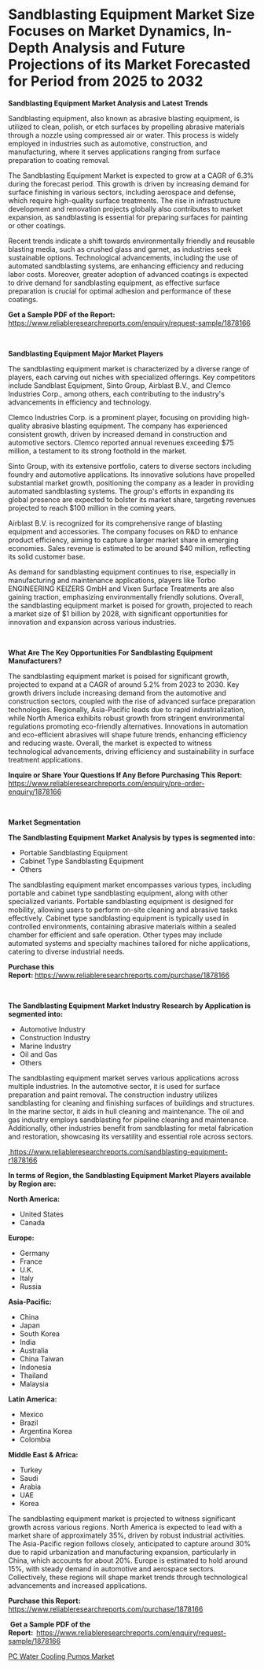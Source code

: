 <p><h1>Sandblasting Equipment Market Size Focuses on Market Dynamics, In-Depth Analysis and Future Projections of its Market Forecasted for Period from 2025 to 2032</h1></p><p><strong>Sandblasting Equipment Market Analysis and Latest Trends</strong></p>
<p><p>Sandblasting equipment, also known as abrasive blasting equipment, is utilized to clean, polish, or etch surfaces by propelling abrasive materials through a nozzle using compressed air or water. This process is widely employed in industries such as automotive, construction, and manufacturing, where it serves applications ranging from surface preparation to coating removal.</p><p>The Sandblasting Equipment Market is expected to grow at a CAGR of 6.3% during the forecast period. This growth is driven by increasing demand for surface finishing in various sectors, including aerospace and defense, which require high-quality surface treatments. The rise in infrastructure development and renovation projects globally also contributes to market expansion, as sandblasting is essential for preparing surfaces for painting or other coatings.</p><p>Recent trends indicate a shift towards environmentally friendly and reusable blasting media, such as crushed glass and garnet, as industries seek sustainable options. Technological advancements, including the use of automated sandblasting systems, are enhancing efficiency and reducing labor costs. Moreover, greater adoption of advanced coatings is expected to drive demand for sandblasting equipment, as effective surface preparation is crucial for optimal adhesion and performance of these coatings.</p></p>
<p><strong>Get a Sample PDF of the Report:&nbsp;</strong> <a href="https://www.reliableresearchreports.com/enquiry/request-sample/1878166?utm_campaign=2487&utm_medium=2&utm_source=Github&utm_content=ia&utm_term=11042025&utm_id=sandblasting-equipment">https://www.reliableresearchreports.com/enquiry/request-sample/1878166</a></p>
<p>&nbsp;</p>
<p><strong>Sandblasting Equipment Major Market Players</strong></p>
<p><p>The sandblasting equipment market is characterized by a diverse range of players, each carving out niches with specialized offerings. Key competitors include Sandblast Equipment, Sinto Group, Airblast B.V., and Clemco Industries Corp., among others, each contributing to the industry's advancements in efficiency and technology.</p><p>Clemco Industries Corp. is a prominent player, focusing on providing high-quality abrasive blasting equipment. The company has experienced consistent growth, driven by increased demand in construction and automotive sectors. Clemco reported annual revenues exceeding $75 million, a testament to its strong foothold in the market.</p><p>Sinto Group, with its extensive portfolio, caters to diverse sectors including foundry and automotive applications. Its innovative solutions have propelled substantial market growth, positioning the company as a leader in providing automated sandblasting systems. The group's efforts in expanding its global presence are expected to bolster its market share, targeting revenues projected to reach $100 million in the coming years.</p><p>Airblast B.V. is recognized for its comprehensive range of blasting equipment and accessories. The company focuses on R&D to enhance product efficiency, aiming to capture a larger market share in emerging economies. Sales revenue is estimated to be around $40 million, reflecting its solid customer base.</p><p>As demand for sandblasting equipment continues to rise, especially in manufacturing and maintenance applications, players like Torbo ENGINEERING KEIZERS GmbH and Vixen Surface Treatments are also gaining traction, emphasizing environmentally friendly solutions. Overall, the sandblasting equipment market is poised for growth, projected to reach a market size of $1 billion by 2028, with significant opportunities for innovation and expansion across various industries.</p></p>
<p>&nbsp;</p>
<p><strong>What Are The Key Opportunities For Sandblasting Equipment Manufacturers?</strong></p>
<p><p>The sandblasting equipment market is poised for significant growth, projected to expand at a CAGR of around 5.2% from 2023 to 2030. Key growth drivers include increasing demand from the automotive and construction sectors, coupled with the rise of advanced surface preparation technologies. Regionally, Asia-Pacific leads due to rapid industrialization, while North America exhibits robust growth from stringent environmental regulations promoting eco-friendly alternatives. Innovations in automation and eco-efficient abrasives will shape future trends, enhancing efficiency and reducing waste. Overall, the market is expected to witness technological advancements, driving efficiency and sustainability in surface treatment applications.</p></p>
<p><strong>Inquire or Share Your Questions If Any Before Purchasing This Report:</strong> <a href="https://www.reliableresearchreports.com/enquiry/pre-order-enquiry/1878166?utm_campaign=2487&utm_medium=2&utm_source=Github&utm_content=ia&utm_term=11042025&utm_id=sandblasting-equipment">https://www.reliableresearchreports.com/enquiry/pre-order-enquiry/1878166</a></p>
<p>&nbsp;</p>
<p><strong>Market Segmentation</strong></p>
<p><strong>The Sandblasting Equipment Market Analysis by types is segmented into:</strong></p>
<p><ul><li>Portable Sandblasting Equipment</li><li>Cabinet Type Sandblasting Equipment</li><li>Others</li></ul></p>
<p><p>The sandblasting equipment market encompasses various types, including portable and cabinet type sandblasting equipment, along with other specialized variants. Portable sandblasting equipment is designed for mobility, allowing users to perform on-site cleaning and abrasive tasks effectively. Cabinet type sandblasting equipment is typically used in controlled environments, containing abrasive materials within a sealed chamber for efficient and safe operation. Other types may include automated systems and specialty machines tailored for niche applications, catering to diverse industrial needs.</p></p>
<p><strong>Purchase this Report:&nbsp;</strong><a href="https://www.reliableresearchreports.com/purchase/1878166?utm_campaign=2487&utm_medium=2&utm_source=Github&utm_content=ia&utm_term=11042025&utm_id=sandblasting-equipment">https://www.reliableresearchreports.com/purchase/1878166</a></p>
<p>&nbsp;</p>
<p><strong>The Sandblasting Equipment Market Industry Research by Application is segmented into:</strong></p>
<p><ul><li>Automotive Industry</li><li>Construction Industry</li><li>Marine Industry</li><li>Oil and Gas</li><li>Others</li></ul></p>
<p><p>The sandblasting equipment market serves various applications across multiple industries. In the automotive sector, it is used for surface preparation and paint removal. The construction industry utilizes sandblasting for cleaning and finishing surfaces of buildings and structures. In the marine sector, it aids in hull cleaning and maintenance. The oil and gas industry employs sandblasting for pipeline cleaning and maintenance. Additionally, other industries benefit from sandblasting for metal fabrication and restoration, showcasing its versatility and essential role across sectors.</p></p>
<p><a href="https://www.reliableresearchreports.com/sandblasting-equipment-r1878166?utm_campaign=2487&utm_medium=2&utm_source=Github&utm_content=ia&utm_term=11042025&utm_id=sandblasting-equipment">&nbsp;https://www.reliableresearchreports.com/sandblasting-equipment-r1878166</a></p>
<p><strong>In terms of Region, the Sandblasting Equipment Market Players available by Region are:</strong></p>
<p>
    <p> <strong> North America: </strong>
        <ul>
            <li>United States</li>
            <li>Canada</li>
        </ul>
        </p> 
    <p> <strong> Europe: </strong>
        <ul>
            <li>Germany</li>
            <li>France</li>
            <li>U.K.</li>
            <li>Italy</li>
            <li>Russia</li>
        </ul>
        </p> 
    <p> <strong> Asia-Pacific: </strong>
        <ul>
            <li>China</li>
            <li>Japan</li>
            <li>South Korea</li>
            <li>India</li>
            <li>Australia</li>
            <li>China Taiwan</li>
            <li>Indonesia</li>
            <li>Thailand</li>
            <li>Malaysia</li>
        </ul>
        </p> 
    <p> <strong> Latin America: </strong>
        <ul>
            <li>Mexico</li>
            <li>Brazil</li>
            <li>Argentina Korea</li>
            <li>Colombia</li>
        </ul>
        </p> 
    <p> <strong> Middle East & Africa: </strong>
        <ul>
            <li>Turkey</li>
            <li>Saudi</li>
            <li>Arabia</li>
            <li>UAE</li>
            <li>Korea</li>
        </ul>
    </p>
    </p>
<p><p>The sandblasting equipment market is projected to witness significant growth across various regions. North America is expected to lead with a market share of approximately 35%, driven by robust industrial activities. The Asia-Pacific region follows closely, anticipated to capture around 30% due to rapid urbanization and manufacturing expansion, particularly in China, which accounts for about 20%. Europe is estimated to hold around 15%, with steady demand in automotive and aerospace sectors. Collectively, these regions will shape market trends through technological advancements and increased applications.</p></p>
<p><strong>Purchase this Report: </strong><a href="https://www.reliableresearchreports.com/purchase/1878166?utm_campaign=2487&utm_medium=2&utm_source=Github&utm_content=ia&utm_term=11042025&utm_id=sandblasting-equipment">https://www.reliableresearchreports.com/purchase/1878166</a></p>
<p>&nbsp;<strong>Get a Sample PDF of the Report:&nbsp;&nbsp;</strong><a href="https://www.reliableresearchreports.com/enquiry/request-sample/1878166?utm_campaign=2487&utm_medium=2&utm_source=Github&utm_content=ia&utm_term=11042025&utm_id=sandblasting-equipment">https://www.reliableresearchreports.com/enquiry/request-sample/1878166</a></p>
<p><strong></strong></p>
<p><p><a href="https://github.com/ternainglin/Market-Research-Report-List-1/blob/main/pc-water-cooling-pumps-market.md?utm_campaign=2487&utm_medium=2&utm_source=Github&utm_content=ia&utm_term=11042025&utm_id=sandblasting-equipment">PC Water Cooling Pumps Market</a></p></p>